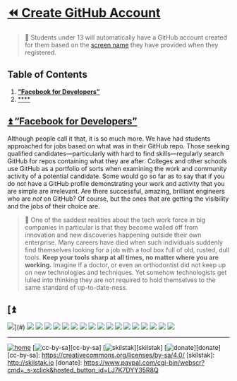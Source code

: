 # [⏪ Create GitHub Account](/README.md)

> 🍎 Students under 13 will automatically have a GitHub account created
> for them based on the [screen name](http://screenname.skilstak.io)
> they have provided when they registered.

## Table of Contents

1. [**“Facebook for Developers”**](#user-content--facebook-for-developers)
2. [****](#user-content--)

## [⏫ “Facebook for Developers”](#)

Although people call it that, it is so much more. We have had
students approached for jobs based on what was in their GitHub repo.
Those seeking qualified candidates—particularly with hard to find
skills—regularly search GitHub for repos containing what they are
after. Colleges and other schools use GitHub as a portfolio of sorts
when examining the work and community activity of a potential
candidate. Some would go so far as to say that if you do *not* have
a GitHub profile demonstrating your work and activity that you are
simple are irrelevant. Are there successful, amazing, brilliant
engineers who are *not* on GitHub? Of course, but the ones that are
getting the visibility and the jobs of their choice are.

> 💬 One of the saddest realities about the tech work force in big
> companies in particular is that they become walled off from
> innovation and new discoveries happening outside their own
> enterprise. Many careers have died when such individuals suddenly
> find themselves looking for a job with a tool box full of old,
> rusted, dull tools. **Keep your tools sharp at all times, no matter
> where you are working.** Imagine if a doctor, or even an orthodontist
> did not keep up on new technologies and techniques. Yet somehow
> technologists get lulled into thinking they are not required to hold
> themselves to the same standard of up-to-date-ness.

## [⏫ 
![](/assets/github1.png)](#)
![](/assets/github2.png)
![](/assets/github3.png)
![](/assets/github4.png)
![](/assets/github5.png)
![](/assets/github6.png)
![](/assets/github7.png)
![](/assets/github8.png)
![](/assets/github9.png)
![](/assets/github10.png)
![](/assets/github11.png)
![](/assets/github12.png)
![](/assets/github13.png)
![](/assets/github14.png)
![](/assets/github15.png)
![](/assets/github16.png)
![](/assets/github17.png)
![](/assets/github18.png)

---
[![home](/assets/home-blue.png)](/README.md)
[![cc-by-sa](/assets/cc-by-sa-blue.png)][cc-by-sa]
[![skilstak](/assets/skilstak-logo-blue.png)][skilstak]
[![donate](/assets/donate-blue.png)][donate]
[cc-by-sa]: https://creativecommons.org/licenses/by-sa/4.0/
[skilstak]: http://skilstak.io
[donate]: https://www.paypal.com/cgi-bin/webscr?cmd=_s-xclick&hosted_button_id=LJ7K7DYY35R8Q


